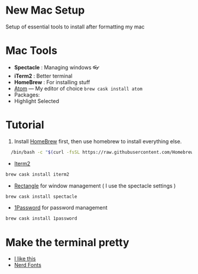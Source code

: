 # New Mac Setup
Setup of essential tools to install after formatting my mac

# Mac Tools

- **Spectacle** : Managing windows 👓
- **iTerm2** : Better terminal 
- **HomeBrew** : For installing stuff
- [Atom](https://atom.io/) — My editor of choice ``` brew cask install atom ```
- Packages:
- Highlight Selected

# Tutorial
1. Install [HomeBrew](https://brew.sh) first, then use homebrew to install everything else.
```bash
  /bin/bash -c "$(curl -fsSL https://raw.githubusercontent.com/Homebrew/install/master/install.sh)"
``` 

- [Iterm2](https://iterm2.com)
```bash
brew cask install iterm2
``` 

- [Rectangle](https://rectangleapp.com) for window management ( I use the spectacle settings )
```bash 
brew cask install spectacle
```

- [1Password](https://1password.com) for password management 
```bash
brew cask install 1password
```


# Make the terminal pretty
- [I like this](https://medium.com/@Clovis_app/configuration-of-a-beautiful-efficient-terminal-and-prompt-on-osx-in-7-minutes-827c29391961)
- [Nerd Fonts](https://github.com/ryanoasis/nerd-fonts#option-4-homebrew-fonts)

